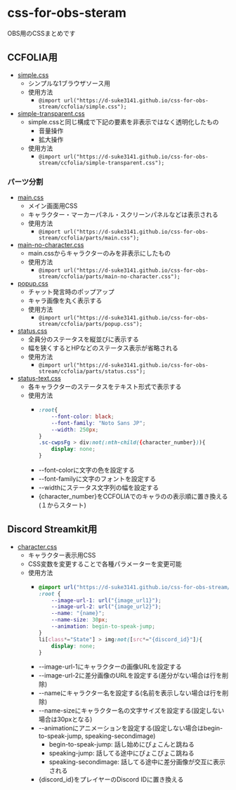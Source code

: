 # css-for-obs-steram
OBS用のCSSまとめです
## CCFOLIA用
- [simple.css](ccfolia/simple.css)
  - シンプルな1ブラウザソース用
  - 使用方法
    - ```@import url("https://d-suke3141.github.io/css-for-obs-stream/ccfolia/simple.css");```
- [simple-transparent.css](ccfolia/simple-transparent.css)
  - simple.cssと同じ構成で下記の要素を非表示ではなく透明化したもの
    - 音量操作
    - 拡大操作
  - 使用方法
    - ```@import url("https://d-suke3141.github.io/css-for-obs-stream/ccfolia/simple-transparent.css");```
### パーツ分割
- [main.css](ccfolia/parts/main.css)
  - メイン画面用CSS
  - キャラクター・マーカーパネル・スクリーンパネルなどは表示される
  - 使用方法
    - ```@import url("https://d-suke3141.github.io/css-for-obs-stream/ccfolia/parts/main.css");```
- [main-no-character.css](ccfolia/parts/main-no-character.css)
  - main.cssからキャラクターのみを非表示にしたもの
  - 使用方法
    - ```@import url("https://d-suke3141.github.io/css-for-obs-stream/ccfolia/parts/main-no-character.css");```
- [popup.css](ccfolia/parts/popup.css)
  - チャット発言時のポップアップ
  - キャラ画像を丸く表示する
  - 使用方法
    - ```@import url("https://d-suke3141.github.io/css-for-obs-stream/ccfolia/parts/popup.css");```
- [status.css](ccfolia/parts/status.css)
  - 全員分のステータスを縦並びに表示する
  - 幅を狭くするとHPなどのステータス表示が省略される
  - 使用方法
    - ```@import url("https://d-suke3141.github.io/css-for-obs-stream/ccfolia/parts/status.css");```
- [status-text.css](ccfolia/parts/status-text.css)
  - 各キャラクターのステータスをテキスト形式で表示する
  - 使用方法
    - ```css 
      :root{
          --font-color: black;
          --font-family: "Noto Sans JP";
          --width: 250px;
      }
      .sc-cwpsFg > div:not(:nth-child({character_number})){
          display: none;
      }
      ```
    - --font-colorに文字の色を設定する
    - --font-familyに文字のフォントを設定する
    - --widthにステータス文字列の幅を設定する
    - {character_number}をCCFOLIAでのキャラのの表示順に置き換える(１からスタート)
## Discord Streamkit用
- [character.css](discord/character.css)
  - キャラクター表示用CSS
  - CSS変数を変更することで各種パラメーターを変更可能
  - 使用方法 
    - ```css
      @import url("https://d-suke3141.github.io/css-for-obs-stream/discord/character.css");
      :root {
          --image-url-1: url("{image_url1}");
          --image-url-2: url("{image_url2}");
          --name: "{name}";
          --name-size: 30px;
          --animation: begin-to-speak-jump;
      }
      li[class*="State"] > img:not([src*="{discord_id}"]){
          display: none;
      }
      ``` 
    - --image-url-1にキャラクターの画像URLを設定する  
    - --image-url-2に差分画像のURLを設定する(差分がない場合は行を削除)  
    - --nameにキャラクター名を設定する(名前を表示しない場合は行を削除)  
    - --name-sizeにキャラクター名の文字サイズを設定する(設定しない場合は30pxとなる) 
    - --animationにアニメーションを設定する(設定しない場合はbegin-to-speak-jump, speaking-secondimage)  
      - begin-to-speak-jump: 話し始めにぴょこんと跳ねる  
      - speaking-jump: 話してる途中にぴょこぴょこ跳ねる  
      - speaking-secondimage: 話してる途中に差分画像が交互に表示される  
    - {discord_id}をプレイヤーのDiscord IDに置き換える
